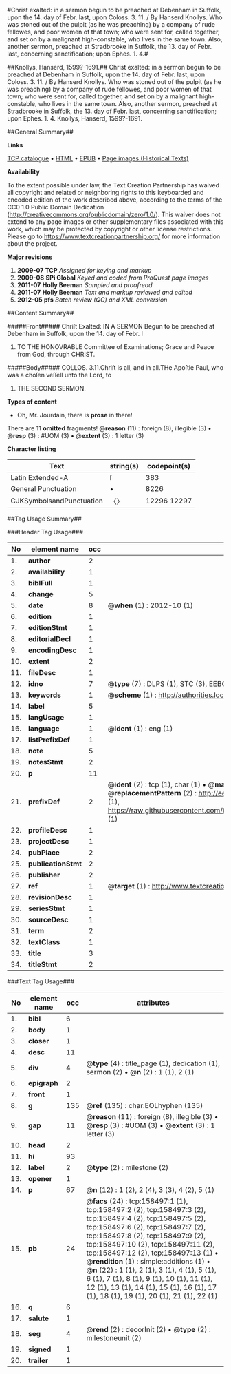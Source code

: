 #Christ exalted: in a sermon begun to be preached at Debenham in Suffolk, upon the 14. day of Febr. last, upon Coloss. 3. 11. / By Hanserd Knollys. Who was stoned out of the pulpit (as he was preaching) by a company of rude fellowes, and poor women of that town; who were sent for, called together, and set on by a malignant high-constable, who lives in the same town. Also, another sermon, preached at Stradbrooke in Suffolk, the 13. day of Febr. last, concerning sanctification; upon Ephes. 1. 4.#

##Knollys, Hanserd, 1599?-1691.##
Christ exalted: in a sermon begun to be preached at Debenham in Suffolk, upon the 14. day of Febr. last, upon Coloss. 3. 11. / By Hanserd Knollys. Who was stoned out of the pulpit (as he was preaching) by a company of rude fellowes, and poor women of that town; who were sent for, called together, and set on by a malignant high-constable, who lives in the same town. Also, another sermon, preached at Stradbrooke in Suffolk, the 13. day of Febr. last, concerning sanctification; upon Ephes. 1. 4.
Knollys, Hanserd, 1599?-1691.

##General Summary##

**Links**

[TCP catalogue](http://www.ota.ox.ac.uk/tcp/)  • 
[HTML](http://tei.it.ox.ac.uk/tcp/Texts-HTML/free/A87/A87817.html)  • 
[EPUB](http://tei.it.ox.ac.uk/tcp/Texts-EPUB/free/A87/A87817.epub) • 
[Page images (Historical Texts)](https://historicaltexts.jisc.ac.uk/eebo-99860865e)

**Availability**

To the extent possible under law, the Text Creation Partnership has waived all copyright and related or neighboring rights to this keyboarded and encoded edition of the work described above, according to the terms of the CC0 1.0 Public Domain Dedication (http://creativecommons.org/publicdomain/zero/1.0/). This waiver does not extend to any page images or other supplementary files associated with this work, which may be protected by copyright or other license restrictions. Please go to https://www.textcreationpartnership.org/ for more information about the project.

**Major revisions**

1. __2009-07__ __TCP__ *Assigned for keying and markup*
1. __2009-08__ __SPi Global__ *Keyed and coded from ProQuest page images*
1. __2011-07__ __Holly Beeman__ *Sampled and proofread*
1. __2011-07__ __Holly Beeman__ *Text and markup reviewed and edited*
1. __2012-05__ __pfs__ *Batch review (QC) and XML conversion*

##Content Summary##

#####Front#####
Chriſt Exalted: IN A SERMON Begun to be preached at Debenham in Suffolk, upon the 14. day of Febr. l
1. TO THE HONOVRABLE Committee of Examinations; Grace and Peace from God, through CHRIST.

#####Body#####
COLLOS. 3.11.Chriſt is all, and in all.THe Apoſtle Paul, who was a choſen veſſell unto the Lord, to 
1. THE SECOND SERMON.

**Types of content**

  * Oh, Mr. Jourdain, there is **prose** in there!

There are 11 **omitted** fragments! 
 @__reason__ (11) : foreign (8), illegible (3)  •  @__resp__ (3) : #UOM (3)  •  @__extent__ (3) : 1 letter (3)

**Character listing**


|Text|string(s)|codepoint(s)|
|---|---|---|
|Latin Extended-A|ſ|383|
|General Punctuation|•|8226|
|CJKSymbolsandPunctuation|〈〉|12296 12297|

##Tag Usage Summary##

###Header Tag Usage###

|No|element name|occ|attributes|
|---|---|---|---|
|1.|__author__|2||
|2.|__availability__|1||
|3.|__biblFull__|1||
|4.|__change__|5||
|5.|__date__|8| @__when__ (1) : 2012-10 (1)|
|6.|__edition__|1||
|7.|__editionStmt__|1||
|8.|__editorialDecl__|1||
|9.|__encodingDesc__|1||
|10.|__extent__|2||
|11.|__fileDesc__|1||
|12.|__idno__|7| @__type__ (7) : DLPS (1), STC (3), EEBO-CITATION (1), PROQUEST (1), VID (1)|
|13.|__keywords__|1| @__scheme__ (1) : http://authorities.loc.gov/ (1)|
|14.|__label__|5||
|15.|__langUsage__|1||
|16.|__language__|1| @__ident__ (1) : eng (1)|
|17.|__listPrefixDef__|1||
|18.|__note__|5||
|19.|__notesStmt__|2||
|20.|__p__|11||
|21.|__prefixDef__|2| @__ident__ (2) : tcp (1), char (1)  •  @__matchPattern__ (2) : ([0-9\-]+):([0-9IVX]+) (1), (.+) (1)  •  @__replacementPattern__ (2) : http://eebo.chadwyck.com/downloadtiff?vid=$1&page=$2 (1), https://raw.githubusercontent.com/textcreationpartnership/Texts/master/tcpchars.xml#$1 (1)|
|22.|__profileDesc__|1||
|23.|__projectDesc__|1||
|24.|__pubPlace__|2||
|25.|__publicationStmt__|2||
|26.|__publisher__|2||
|27.|__ref__|1| @__target__ (1) : http://www.textcreationpartnership.org/docs/. (1)|
|28.|__revisionDesc__|1||
|29.|__seriesStmt__|1||
|30.|__sourceDesc__|1||
|31.|__term__|2||
|32.|__textClass__|1||
|33.|__title__|3||
|34.|__titleStmt__|2||


###Text Tag Usage###

|No|element name|occ|attributes|
|---|---|---|---|
|1.|__bibl__|6||
|2.|__body__|1||
|3.|__closer__|1||
|4.|__desc__|11||
|5.|__div__|4| @__type__ (4) : title_page (1), dedication (1), sermon (2)  •  @__n__ (2) : 1 (1), 2 (1)|
|6.|__epigraph__|2||
|7.|__front__|1||
|8.|__g__|135| @__ref__ (135) : char:EOLhyphen (135)|
|9.|__gap__|11| @__reason__ (11) : foreign (8), illegible (3)  •  @__resp__ (3) : #UOM (3)  •  @__extent__ (3) : 1 letter (3)|
|10.|__head__|2||
|11.|__hi__|93||
|12.|__label__|2| @__type__ (2) : milestone (2)|
|13.|__opener__|1||
|14.|__p__|67| @__n__ (12) : 1 (2), 2 (4), 3 (3), 4 (2), 5 (1)|
|15.|__pb__|24| @__facs__ (24) : tcp:158497:1 (1), tcp:158497:2 (2), tcp:158497:3 (2), tcp:158497:4 (2), tcp:158497:5 (2), tcp:158497:6 (2), tcp:158497:7 (2), tcp:158497:8 (2), tcp:158497:9 (2), tcp:158497:10 (2), tcp:158497:11 (2), tcp:158497:12 (2), tcp:158497:13 (1)  •  @__rendition__ (1) : simple:additions (1)  •  @__n__ (22) : 1 (1), 2 (1), 3 (1), 4 (1), 5 (1), 6 (1), 7 (1), 8 (1), 9 (1), 10 (1), 11 (1), 12 (1), 13 (1), 14 (1), 15 (1), 16 (1), 17 (1), 18 (1), 19 (1), 20 (1), 21 (1), 22 (1)|
|16.|__q__|6||
|17.|__salute__|1||
|18.|__seg__|4| @__rend__ (2) : decorInit (2)  •  @__type__ (2) : milestoneunit (2)|
|19.|__signed__|1||
|20.|__trailer__|1||
